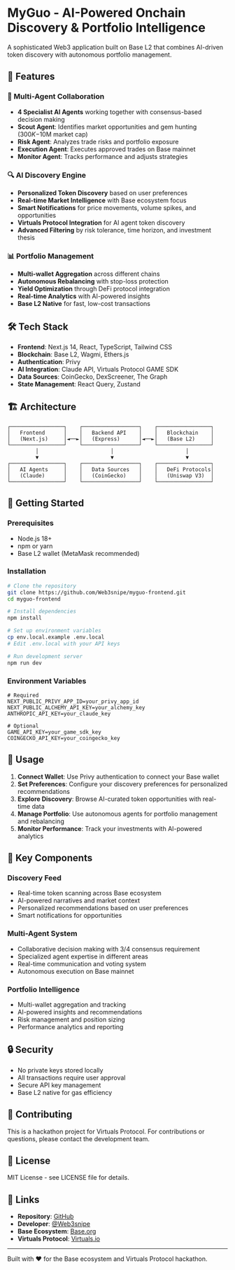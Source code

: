 # MyGuo - AI-Powered Onchain Discovery & Portfolio Intelligence

A sophisticated Web3 application built on Base L2 that combines AI-driven token discovery with autonomous portfolio management.

## 🚀 Features

### 🤖 Multi-Agent Collaboration
- **4 Specialist AI Agents** working together with consensus-based decision making
- **Scout Agent**: Identifies market opportunities and gem hunting ($300K-$10M market cap)
- **Risk Agent**: Analyzes trade risks and portfolio exposure
- **Execution Agent**: Executes approved trades on Base mainnet
- **Monitor Agent**: Tracks performance and adjusts strategies

### 🔍 AI Discovery Engine
- **Personalized Token Discovery** based on user preferences
- **Real-time Market Intelligence** with Base ecosystem focus
- **Smart Notifications** for price movements, volume spikes, and opportunities
- **Virtuals Protocol Integration** for AI agent token discovery
- **Advanced Filtering** by risk tolerance, time horizon, and investment thesis

### 📊 Portfolio Management
- **Multi-wallet Aggregation** across different chains
- **Autonomous Rebalancing** with stop-loss protection
- **Yield Optimization** through DeFi protocol integration
- **Real-time Analytics** with AI-powered insights
- **Base L2 Native** for fast, low-cost transactions

## 🛠 Tech Stack

- **Frontend**: Next.js 14, React, TypeScript, Tailwind CSS
- **Blockchain**: Base L2, Wagmi, Ethers.js
- **Authentication**: Privy
- **AI Integration**: Claude API, Virtuals Protocol GAME SDK
- **Data Sources**: CoinGecko, DexScreener, The Graph
- **State Management**: React Query, Zustand

## 🏗 Architecture

```
┌─────────────────┐    ┌──────────────────┐    ┌─────────────────┐
│   Frontend      │    │   Backend API    │    │   Blockchain    │
│   (Next.js)     │◄──►│   (Express)      │◄──►│   (Base L2)     │
└─────────────────┘    └──────────────────┘    └─────────────────┘
         │                       │                       │
         ▼                       ▼                       ▼
┌─────────────────┐    ┌──────────────────┐    ┌─────────────────┐
│   AI Agents     │    │   Data Sources   │    │   DeFi Protocols│
│   (Claude)      │    │   (CoinGecko)    │    │   (Uniswap V3)  │
└─────────────────┘    └──────────────────┘    └─────────────────┘
```

## 🚀 Getting Started

### Prerequisites
- Node.js 18+
- npm or yarn
- Base L2 wallet (MetaMask recommended)

### Installation

```bash
# Clone the repository
git clone https://github.com/Web3snipe/myguo-frontend.git
cd myguo-frontend

# Install dependencies
npm install

# Set up environment variables
cp env.local.example .env.local
# Edit .env.local with your API keys

# Run development server
npm run dev
```

### Environment Variables

```env
# Required
NEXT_PUBLIC_PRIVY_APP_ID=your_privy_app_id
NEXT_PUBLIC_ALCHEMY_API_KEY=your_alchemy_key
ANTHROPIC_API_KEY=your_claude_key

# Optional
GAME_API_KEY=your_game_sdk_key
COINGECKO_API_KEY=your_coingecko_key
```

## 📱 Usage

1. **Connect Wallet**: Use Privy authentication to connect your Base wallet
2. **Set Preferences**: Configure your discovery preferences for personalized recommendations
3. **Explore Discovery**: Browse AI-curated token opportunities with real-time data
4. **Manage Portfolio**: Use autonomous agents for portfolio management and rebalancing
5. **Monitor Performance**: Track your investments with AI-powered analytics

## 🎯 Key Components

### Discovery Feed
- Real-time token scanning across Base ecosystem
- AI-powered narratives and market context
- Personalized recommendations based on user preferences
- Smart notifications for opportunities

### Multi-Agent System
- Collaborative decision making with 3/4 consensus requirement
- Specialized agent expertise in different areas
- Real-time communication and voting system
- Autonomous execution on Base mainnet

### Portfolio Intelligence
- Multi-wallet aggregation and tracking
- AI-powered insights and recommendations
- Risk management and position sizing
- Performance analytics and reporting

## 🔒 Security

- No private keys stored locally
- All transactions require user approval
- Secure API key management
- Base L2 native for gas efficiency

## 🤝 Contributing

This is a hackathon project for Virtuals Protocol. For contributions or questions, please contact the development team.

## 📄 License

MIT License - see LICENSE file for details.

## 🔗 Links

- **Repository**: [GitHub](https://github.com/Web3snipe/myguo-frontend)
- **Developer**: [@Web3snipe](https://github.com/Web3snipe)
- **Base Ecosystem**: [Base.org](https://base.org)
- **Virtuals Protocol**: [Virtuals.io](https://virtuals.io)

---

Built with ❤️ for the Base ecosystem and Virtuals Protocol hackathon.<!-- Update 10 -->
<!-- Update 20 -->
<!-- Update 30 -->
